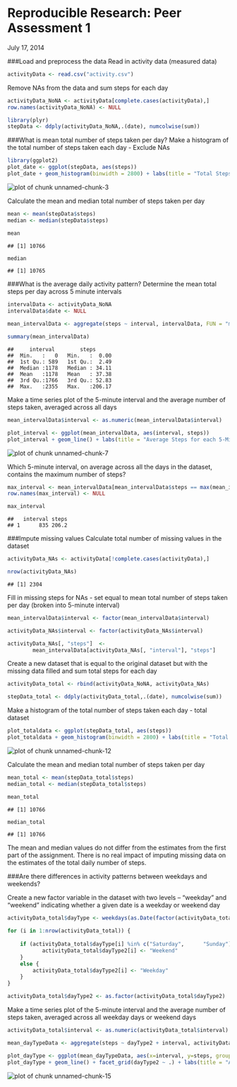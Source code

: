 # Reproducible Research: Peer Assessment 1
July 17, 2014  

###Load and preprocess the data
Read in activity data (measured data)


```r
activityData <- read.csv("activity.csv")
```

Remove NAs from the data and sum steps for each day


```r
activityData_NoNA <- activityData[complete.cases(activityData),]
row.names(activityData_NoNA) <- NULL

library(plyr)
stepData <- ddply(activityData_NoNA,.(date), numcolwise(sum))
```

###What is mean total number of steps taken per day?
Make a histogram of the total number of steps taken each day - Exclude NAs 


```r
library(ggplot2)
plot_date <- ggplot(stepData, aes(steps))     
plot_date + geom_histogram(binwidth = 2800) + labs(title = "Total Steps for Each Day - No NAs")
```

![plot of chunk unnamed-chunk-3](./PA1_template_files/figure-html/unnamed-chunk-3.png) 

Calculate the mean and median total number of steps taken per day


```r
mean <- mean(stepData$steps)
median <- median(stepData$steps)

mean
```

```
## [1] 10766
```

```r
median
```

```
## [1] 10765
```

###What is the average daily activity pattern?
Determine the mean total steps per day across 5 minute intervals

```r
intervalData <- activityData_NoNA
intervalData$date <- NULL

mean_intervalData <- aggregate(steps ~ interval, intervalData, FUN = "mean")

summary(mean_intervalData)
```

```
##     interval        steps       
##  Min.   :   0   Min.   :  0.00  
##  1st Qu.: 589   1st Qu.:  2.49  
##  Median :1178   Median : 34.11  
##  Mean   :1178   Mean   : 37.38  
##  3rd Qu.:1766   3rd Qu.: 52.83  
##  Max.   :2355   Max.   :206.17
```

Make a time series plot of the 5-minute interval and the average number of steps taken, averaged across all days 


```r
mean_intervalData$interval <- as.numeric(mean_intervalData$interval)
```


```r
plot_interval <- ggplot(mean_intervalData, aes(interval, steps))     
plot_interval + geom_line() + labs(title = "Average Steps for each 5-Minute Inteval")
```

![plot of chunk unnamed-chunk-7](./PA1_template_files/figure-html/unnamed-chunk-7.png) 

Which 5-minute interval, on average across all the days in the dataset, contains the maximum number of steps?


```r
max_interval <- mean_intervalData[mean_intervalData$steps == max(mean_intervalData$steps),]
row.names(max_interval) <- NULL

max_interval
```

```
##   interval steps
## 1      835 206.2
```

###Impute missing values
Calculate total number of missing values in the dataset


```r
activityData_NAs <- activityData[!complete.cases(activityData),]

nrow(activityData_NAs)
```

```
## [1] 2304
```

Fill in missing steps for NAs - set equal to mean total number of steps taken per day (broken into 5-minute interval)


```r
mean_intervalData$interval <- factor(mean_intervalData$interval) 

activityData_NAs$interval <- factor(activityData_NAs$interval) 

activityData_NAs[, "steps"]  <-  
        mean_intervalData[activityData_NAs[, "interval"], "steps"]
```

Create a new dataset that is equal to the original dataset but with the missing data filled and sum total steps for each day


```r
activityData_total <- rbind(activityData_NoNA, activityData_NAs)

stepData_total <- ddply(activityData_total,.(date), numcolwise(sum))
```

Make a histogram of the total number of steps taken each day - total dataset


```r
plot_totaldata <- ggplot(stepData_total, aes(steps))     
plot_totaldata + geom_histogram(binwidth = 2800) + labs(title = "Total Steps for Each Day - Total Dataset")
```

![plot of chunk unnamed-chunk-12](./PA1_template_files/figure-html/unnamed-chunk-12.png) 

Calculate the mean and median total number of steps taken per day

```r
mean_total <- mean(stepData_total$steps)
median_total <- median(stepData_total$steps)

mean_total
```

```
## [1] 10766
```

```r
median_total
```

```
## [1] 10766
```

The mean and median values do not differ from the estimates from the first part of the assignment.  There is no real impact of imputing missing data on the estimates of the total daily number of steps.

###Are there differences in activity patterns between weekdays and weekends?

Create a new factor variable in the dataset with two levels – “weekday” and “weekend” indicating whether a given date is a weekday or weekend day


```r
activityData_total$dayType <- weekdays(as.Date(factor(activityData_total$date), format = "%Y-%m-%d"), abbreviate = FALSE)

for (i in 1:nrow(activityData_total)) {
     
    if (activityData_total$dayType[i] %in% c("Saturday",      "Sunday")) { 
           activityData_total$dayType2[i] <- "Weekend"
    }
    else {
        activityData_total$dayType2[i] <- "Weekday"
    } 
}

activityData_total$dayType2 <- as.factor(activityData_total$dayType2)
```

Make a time series plot of the 5-minute interval and the average number of steps taken, averaged across all weekday days or weekend days 


```r
activityData_total$interval <- as.numeric(activityData_total$interval)

mean_dayTypeData <- aggregate(steps ~ dayType2 + interval, activityData_total, FUN = "mean")

plot_dayType <- ggplot(mean_dayTypeData, aes(x=interval, y=steps, group = dayType2, color = dayType2))     
plot_dayType + geom_line() + facet_grid(dayType2 ~ .) + labs(title = "Average Steps for Each 5-minute Inteval by Weekend/Weekday")
```

![plot of chunk unnamed-chunk-15](./PA1_template_files/figure-html/unnamed-chunk-15.png) 

